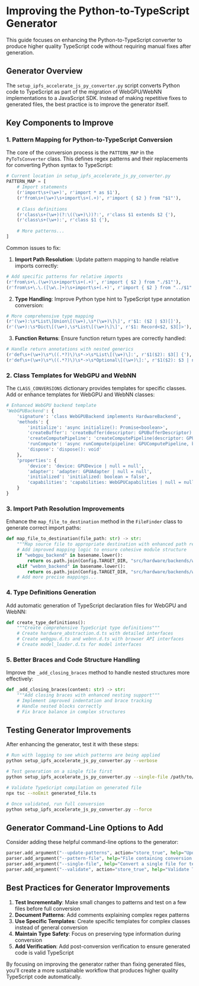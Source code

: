 # Improving the Python-to-TypeScript Generator

This guide focuses on enhancing the Python-to-TypeScript converter to produce higher quality TypeScript code without requiring manual fixes after generation.

## Generator Overview

The `setup_ipfs_accelerate_js_py_converter.py` script converts Python code to TypeScript as part of the migration of WebGPU/WebNN implementations to a JavaScript SDK. Instead of making repetitive fixes to generated files, the best practice is to improve the generator itself.

## Key Components to Improve

### 1. Pattern Mapping for Python-to-TypeScript Conversion

The core of the conversion process is the `PATTERN_MAP` in the `PyToTsConverter` class. This defines regex patterns and their replacements for converting Python syntax to TypeScript:

```python
# Current location in setup_ipfs_accelerate_js_py_converter.py
PATTERN_MAP = [
    # Import statements
    (r'import\s+(\w+)', r'import * as $1'),
    (r'from\s+(\w+)\s+import\s+(.+)', r'import { $2 } from "$1"'),
    
    # Class definitions
    (r'class\s+(\w+)(?:\((\w+)\))?:', r'class $1 extends $2 {'),
    (r'class\s+(\w+):', r'class $1 {'),
    
    # More patterns...
]
```

Common issues to fix:

1. **Import Path Resolution**: Update pattern mapping to handle relative imports correctly:

```python
# Add specific patterns for relative imports
(r'from\s+\.(\w+)\s+import\s+(.+)', r'import { $2 } from "./$1"'),
(r'from\s+\.\.([\w\.]+)\s+import\s+(.+)', r'import { $2 } from "../$1"'),
```

2. **Type Handling**: Improve Python type hint to TypeScript type annotation conversion:

```python
# More comprehensive type mapping
(r'(\w+):\s*List\[Union\[(\w+),\s*(\w+)\]\]', r'$1: ($2 | $3)[]'),
(r'(\w+):\s*Dict\[(\w+),\s*List\[(\w+)\]\]', r'$1: Record<$2, $3[]>'),
```

3. **Function Returns**: Ensure function return types are correctly handled:

```python
# Handle return annotations with nested generics
(r'def\s+(\w+)\s*\((.*?)\)\s*->\s*List\[(\w+)\]:', r'$1($2): $3[] {'),
(r'def\s+(\w+)\s*\((.*?)\)\s*->\s*Optional\[(\w+)\]:', r'$1($2): $3 | null {'),
```

### 2. Class Templates for WebGPU and WebNN

The `CLASS_CONVERSIONS` dictionary provides templates for specific classes. Add or enhance templates for WebGPU and WebNN classes:

```python
# Enhanced WebGPU backend template
'WebGPUBackend': {
    'signature': 'class WebGPUBackend implements HardwareBackend',
    'methods': {
        'initialize': 'async initialize(): Promise<boolean>',
        'createBuffer': 'createBuffer(descriptor: GPUBufferDescriptor): GPUBuffer',
        'createComputePipeline': 'createComputePipeline(descriptor: GPUComputePipelineDescriptor): GPUComputePipeline',
        'runCompute': 'async runCompute(pipeline: GPUComputePipeline, bindGroups: GPUBindGroup[], workgroups: GPUExtent3D): Promise<void>',
        'dispose': 'dispose(): void'
    },
    'properties': {
        'device': 'device: GPUDevice | null = null',
        'adapter': 'adapter: GPUAdapter | null = null',
        'initialized': 'initialized: boolean = false',
        'capabilities': 'capabilities: WebGPUCapabilities | null = null'
    }
}
```

### 3. Import Path Resolution Improvements

Enhance the `map_file_to_destination` method in the `FileFinder` class to generate correct import paths:

```python
def map_file_to_destination(file_path: str) -> str:
    """Map source file to appropriate destination with enhanced path resolution"""
    # Add improved mapping logic to ensure cohesive module structure
    if "webgpu_backend" in basename.lower():
        return os.path.join(Config.TARGET_DIR, "src/hardware/backends/webgpu_backend.ts")
    elif "webnn_backend" in basename.lower():
        return os.path.join(Config.TARGET_DIR, "src/hardware/backends/webnn_backend.ts")
    # Add more precise mappings...
```

### 4. Type Definitions Generation

Add automatic generation of TypeScript declaration files for WebGPU and WebNN:

```python
def create_type_definitions():
    """Create comprehensive TypeScript type definitions"""
    # Create hardware_abstraction.d.ts with detailed interfaces
    # Create webgpu.d.ts and webnn.d.ts with browser API interfaces
    # Create model_loader.d.ts for model interfaces
```

### 5. Better Braces and Code Structure Handling

Improve the `_add_closing_braces` method to handle nested structures more effectively:

```python
def _add_closing_braces(content: str) -> str:
    """Add closing braces with enhanced nesting support"""
    # Implement improved indentation and brace tracking
    # Handle nested blocks correctly
    # Fix brace balance in complex structures
```

## Testing Generator Improvements

After enhancing the generator, test it with these steps:

```bash
# Run with logging to see which patterns are being applied
python setup_ipfs_accelerate_js_py_converter.py --verbose

# Test generation on a single file first
python setup_ipfs_accelerate_js_py_converter.py --single-file /path/to/test_file.py

# Validate TypeScript compilation on generated file
npx tsc --noEmit generated_file.ts

# Once validated, run full conversion
python setup_ipfs_accelerate_js_py_converter.py --force
```

## Generator Command-Line Options to Add

Consider adding these helpful command-line options to the generator:

```python
parser.add_argument("--update-patterns", action="store_true", help="Update conversion patterns from pattern file")
parser.add_argument("--pattern-file", help="File containing conversion patterns")
parser.add_argument("--single-file", help="Convert a single file for testing")
parser.add_argument("--validate", action="store_true", help="Validate TypeScript after conversion")
```

## Best Practices for Generator Improvements

1. **Test Incrementally**: Make small changes to patterns and test on a few files before full conversion
2. **Document Patterns**: Add comments explaining complex regex patterns
3. **Use Specific Templates**: Create specific templates for complex classes instead of general conversion
4. **Maintain Type Safety**: Focus on preserving type information during conversion
5. **Add Verification**: Add post-conversion verification to ensure generated code is valid TypeScript

By focusing on improving the generator rather than fixing generated files, you'll create a more sustainable workflow that produces higher quality TypeScript code automatically.